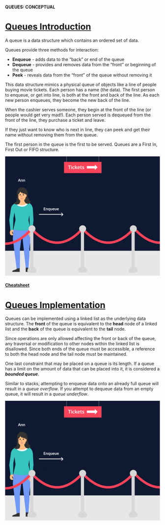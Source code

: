 #### QUEUES: CONCEPTUAL
# [Queues Introduction](https://www.codecademy.com/courses/linear-data-structures/lessons/learn-queues-general/exercises/queues-general-intro)
A queue is a data structure which contains an ordered set of data.

Queues provide three methods for interaction:
* **Enqueue** - adds data to the “back” or end of the queue
* **Dequeue** - provides and removes data from the “front” or beginning of the queue
* **Peek** - reveals data from the “front” of the queue without removing it

This data structure mimics a physical queue of objects like a line of people buying movie tickets. 
Each person has a name (the data). 
The first person to enqueue, or get into line, is both at the front and back of the line. 
As each new person enqueues, they become the new back of the line.

When the cashier serves someone, they begin at the front of the line (or people would get very mad!). 
Each person served is dequeued from the front of the line, they purchase a ticket and leave.

If they just want to know who is next in line, they can peek and get their name without removing them from the queue.

The first person in the queue is the first to be served. 
Queues are a First In, First Out or FIFO structure.
<p align="center">
  <img alt="Queues" src="movie_line.webp" width="600" />
</p>

#### [Cheatsheet](https://www.codecademy.com/learn/linear-data-structures/modules/cspath-queues/cheatsheet)

# [Queues Implementation](https://www.codecademy.com/courses/linear-data-structures/lessons/learn-queues-general/exercises/queues-general-implementation)
Queues can be implemented using a linked list as the underlying data structure. 
The **front** of the queue is equivalent to the **head** node of a linked list and the **back** of the queue is equivalent to the **tail** node.

Since operations are only allowed affecting the front or back of the queue, any traversal or modification to other nodes within the linked list is disallowed. 
Since both ends of the queue must be accessible, a reference to both the head node and the tail node must be maintained.

One last constraint that may be placed on a queue is its length. 
If a queue has a limit on the amount of data that can be placed into it, it is considered a ***bounded queue***.

Similar to stacks, attempting to enqueue data onto an already full queue will result in a *queue overflow*. 
If you attempt to dequeue data from an empty queue, it will result in a *queue underflow*.
<p align="center">
  <img alt="Queues" src="movie_line.webp" width="600" />
</p>

